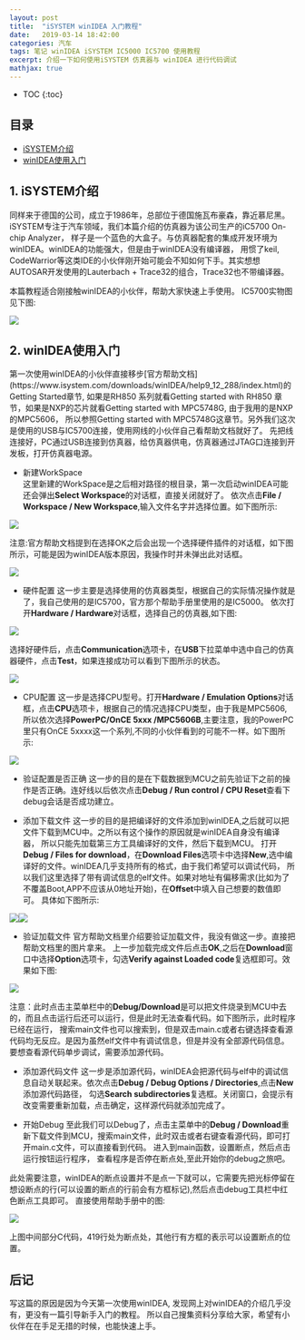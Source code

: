 ```yaml
---
layout: post
title:  "iSYSTEM winIDEA 入门教程" 
date:   2019-03-14 18:42:00
categories: 汽车
tags: 笔记 winIDEA iSYSTEM IC5000 IC5700 使用教程
excerpt: 介绍一下如何使用iSYSTEM 仿真器与 winIDEA 进行代码调试
mathjax: true
---
```

* TOC
{:toc}

## 目录
- [iSYSTEM介绍](#1)
- [winIDEA使用入门](#2)

<h2 id="1">1. iSYSTEM介绍</h2>

同样来于德国的公司，成立于1986年，总部位于德国施瓦布豪森，靠近慕尼黑。iSYSTEM专注于汽车领域，我们本篇介绍的仿真器为该公司生产的iC5700 On-chip Analyzer，
样子是一个蓝色的大盒子。与仿真器配套的集成开发环境为winIDEA。winIDEA的功能强大，但是由于winIDEA没有编译器，
用惯了keil, CodeWarrior等这类IDE的小伙伴刚开始可能会不知如何下手。其实想想AUTOSAR开发使用的Lauterbach + Trace32的组合，Trace32也不带编译器。  

本篇教程适合刚接触winIDEA的小伙伴，帮助大家快速上手使用。
IC5700实物图见下图:  

![]({{site.url}}assets/iSYSTEM/product_IC5700.jpg)


<h2 id="2">2. winIDEA使用入门</h2>
第一次使用winIDEA的小伙伴直接移步[官方帮助文档](https://www.isystem.com/downloads/winIDEA/help9_12_288/index.html)的Getting Started章节,
如果是RH850 系列就看Getting started with RH850 章节，如果是NXP的芯片就看Getting started with MPC5748G, 由于我用的是NXP 的MPC5606，
所以参照Getting started with MPC5748G这章节。另外我们这次是使用的USB与IC5700连接，使用网线的小伙伴自己看帮助文档就好了。
先把线连接好，PC通过USB连接到仿真器，给仿真器供电，仿真器通过JTAG口连接到开发板，打开仿真器电源。

- 新建WorkSpace  
这里新建的WorkSpace是之后相对路径的根目录，第一次启动winIDEA可能还会弹出**Select Workspace**的对话框，直接关闭就好了。
依次点击**File / Workspace / New Workspace**,输入文件名字并选择位置。如下图所示:

![]({{site.url}}assets/iSYSTEM/newWorkspace.PNG)

注意:官方帮助文档提到在选择OK之后会出现一个选择硬件插件的对话框，如下图所示，可能是因为winIDEA版本原因，我操作时并未弹出此对话框。

![]({{site.url}}assets/iSYSTEM/selectHardwarePlugin.png)

- 硬件配置
这一步主要是选择使用的仿真器类型，根据自己的实际情况操作就是了，我自己使用的是IC5700，官方那个帮助手册里使用的是IC5000。
依次打开**Hardware / Hardware**对话框，选择自己的仿真器,如下图:

![]({{site.url}}assets/iSYSTEM/hardwareConfiguration_1.PNG)

选择好硬件后，点击**Communication**选项卡，在**USB**下拉菜单中选中自己的仿真器硬件，点击**Test**，如果连接成功可以看到下图所示的状态。

![]({{site.url}}assets/iSYSTEM/hardwareConfiguration_2.PNG)

- CPU配置
这一步是选择CPU型号。打开**Hardware / Emulation Options**对话框，点击**CPU**选项卡，根据自己的情况选择CPU类型，由于我是MPC5606,
所以依次选择**PowerPC/OnCE 5xxx /MPC5606B**,主要注意，我的PowerPC里只有OnCE 5xxxx这一个系列,不同的小伙伴看到的可能不一样。如下图所示:

![]({{site.url}}assets/iSYSTEM/CPU.PNG)

- 验证配置是否正确
这一步的目的是在下载数据到MCU之前先验证下之前的操作是否正确。连好线以后依次点击**Debug / Run control / CPU Reset**查看下debug会话是否成功建立。

- 添加下载文件
这一步的目的是把编译好的文件添加到winIDEA,之后就可以把文件下载到MCU中。之所以有这个操作的原因就是winIDEA自身没有编译器，
所以只能先加载第三方工具编译好的文件，然后下载到MCU。
打开**Debug / Files for download**，在**Download Files**选项卡中选择**New**,选中编译好的文件。winIDEA几乎支持所有的格式，由于我们希望可以调试代码，
所以我们这里选择了带有调试信息的elf文件。如果对地址有偏移需求(比如为了不覆盖Boot,APP不应该从0地址开始)，在**Offset**中填入自己想要的数值即可。
具体如下图所示:

![]({{site.url}}assets/iSYSTEM/download.PNG)![]({{site.url}}assets/iSYSTEM/downloadFile.PNG)

- 验证加载文件
官方帮助文档里介绍要验证加载文件，我没有做这一步。直接把帮助文档里的图片拿来。
上一步加载完成文件后点击**OK**,之后在**Download**窗口中选择**Option**选项卡，勾选**Verify against Loaded code**复选框即可。效果如下图:

![]({{site.url}}assets/iSYSTEM/verify.png)

注意：此时点击主菜单栏中的**Debug/Download**是可以把文件烧录到MCU中去的，而且点击运行后还可以运行，但是此时无法查看代码。如下图所示，此时程序已经在运行，
搜索main文件也可以搜索到，但是双击main.c或者右键选择查看源代码均无反应。是因为虽然elf文件中有调试信息，但是并没有全部源代码信息。
要想查看源代码单步调试，需要添加源代码。

- 添加源代码文件
这一步是添加源代码，winIDEA会把源代码与elf中的调试信息自动关联起来。依次点击**Debug / Debug Options / Directories**,点击**New**添加源代码路径，
勾选**Search subdirectories**复选框。关闭窗口，会提示有改变需要重新加载，点击确定，这样源代码就添加完成了。

- 开始Debug
至此我们可以Debug了，点击主菜单中的**Debug / Download**重新下载文件到MCU，搜索main文件，此时双击或者右键查看源代码，即可打开main.c文件，可以直接看到代码。
进入到main函数，设置断点，然后点击运行按钮运行程序，
查看程序是否停在断点处,至此开始你的debug之旅吧。

此处需要注意，winIDEA的断点设置并不是点一下就可以，它需要先把光标停留在想设断点的行(可以设置的断点的行前会有方框标记),然后点击debug工具栏中红色断点工具即可。
直接使用帮助手册中的图:

![]({{site.url}}assets/iSYSTEM/Calypso6Mdebug.png)

上图中间部分C代码，419行处为断点处，其他行有方框的表示可以设置断点的位置。

<h2> 后记 </h2>

写这篇的原因是因为今天第一次使用winIDEA, 发现网上对winIDEA的介绍几乎没有，更没有一篇引导新手入门的教程。
所以自己搜集资料分享给大家，希望有小伙伴在在手足无措的时候，也能快速上手。
